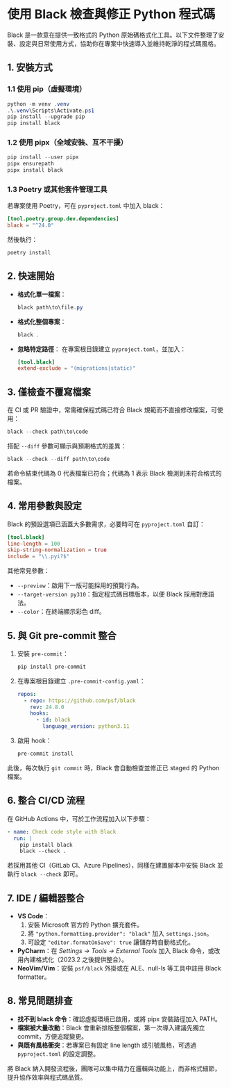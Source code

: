 ﻿# 使用 Black 檢查與修正 Python 程式碼

Black 是一款意在提供一致格式的 Python 原始碼格式化工具。以下文件整理了安裝、設定與日常使用方式，協助你在專案中快速導入並維持乾淨的程式碼風格。

## 1. 安裝方式

### 1.1 使用 pip（虛擬環境）
```powershell
python -m venv .venv
.\.venv\Scripts\Activate.ps1
pip install --upgrade pip
pip install black
```

### 1.2 使用 pipx（全域安裝、互不干擾）
```powershell
pip install --user pipx
pipx ensurepath
pipx install black
```

### 1.3 Poetry 或其他套件管理工具
若專案使用 Poetry，可在 `pyproject.toml` 中加入 black：
```toml
[tool.poetry.group.dev.dependencies]
black = "^24.0"
```
然後執行：
```powershell
poetry install
```

## 2. 快速開始

- **格式化單一檔案**：
  ```powershell
  black path\to\file.py
  ```
- **格式化整個專案**：
  ```powershell
  black .
  ```
- **忽略特定路徑**：
  在專案根目錄建立 `pyproject.toml`，並加入：
  ```toml
  [tool.black]
  extend-exclude = "(migrations|static)"
  ```

## 3. 僅檢查不覆寫檔案

在 CI 或 PR 驗證中，常需確保程式碼已符合 Black 規範而不直接修改檔案，可使用：
```powershell
black --check path\to\code
```
搭配 `--diff` 參數可顯示與預期格式的差異：
```powershell
black --check --diff path\to\code
```
若命令結束代碼為 0 代表檔案已符合；代碼為 1 表示 Black 檢測到未符合格式的檔案。

## 4. 常用參數與設定

Black 的預設選項已涵蓋大多數需求，必要時可在 `pyproject.toml` 自訂：
```toml
[tool.black]
line-length = 100
skip-string-normalization = true
include = "\\.pyi?$"
```

其他常見參數：
- `--preview`：啟用下一版可能採用的預覽行為。
- `--target-version py310`：指定程式碼目標版本，以便 Black 採用對應語法。
- `--color`：在終端顯示彩色 diff。

## 5. 與 Git pre-commit 整合

1. 安裝 `pre-commit`：
   ```powershell
   pip install pre-commit
   ```
2. 在專案根目錄建立 `.pre-commit-config.yaml`：
   ```yaml
   repos:
     - repo: https://github.com/psf/black
       rev: 24.8.0
       hooks:
         - id: black
           language_version: python3.11
   ```
3. 啟用 hook：
   ```powershell
   pre-commit install
   ```
此後，每次執行 `git commit` 時，Black 會自動檢查並修正已 staged 的 Python 檔案。

## 6. 整合 CI/CD 流程

在 GitHub Actions 中，可於工作流程加入以下步驟：
```yaml
- name: Check code style with Black
  run: |
    pip install black
    black --check .
```
若採用其他 CI（GitLab CI、Azure Pipelines），同樣在建置腳本中安裝 Black 並執行 `black --check` 即可。

## 7. IDE / 編輯器整合

- **VS Code**：
  1. 安裝 Microsoft 官方的 Python 擴充套件。
  2. 將 `"python.formatting.provider": "black"` 加入 `settings.json`。
  3. 可設定 `"editor.formatOnSave": true` 讓儲存時自動格式化。
- **PyCharm**：在 *Settings → Tools → External Tools* 加入 Black 命令，或改用內建格式化（2023.2 之後提供整合）。
- **NeoVim/Vim**：安裝 `psf/black` 外掛或在 ALE、null-ls 等工具中註冊 Black formatter。

## 8. 常見問題排查

- **找不到 black 命令**：確認虛擬環境已啟用，或將 pipx 安裝路徑加入 PATH。
- **檔案被大量改動**：Black 會重新排版整個檔案，第一次導入建議先獨立 commit，方便追蹤變更。
- **與既有風格衝突**：若專案已有固定 line length 或引號風格，可透過 `pyproject.toml` 的設定調整。

將 Black 納入開發流程後，團隊可以集中精力在邏輯與功能上，而非格式細節，提升協作效率與程式碼品質。
